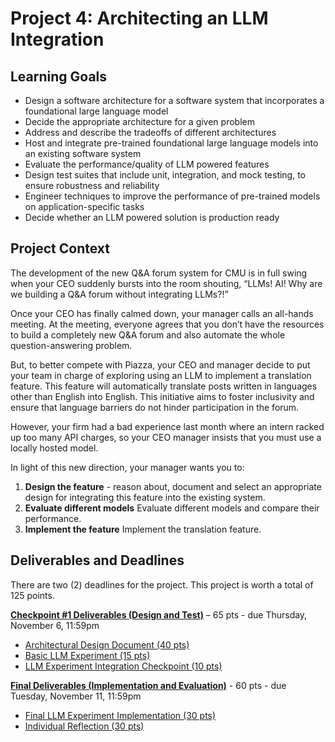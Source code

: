 # Project 4: Architecting an LLM Integration

## Learning Goals
- Design a software architecture for a software system that incorporates a foundational large language model
- Decide the appropriate architecture for a given problem
- Address and describe the tradeoffs of different architectures
- Host and integrate pre-trained foundational large language models into an existing software system
- Evaluate the performance/quality of LLM powered features
- Design test suites that include unit, integration, and mock testing, to ensure robustness and reliability
- Engineer techniques to improve the performance of pre-trained models on application-specific tasks
- Decide whether an LLM powered solution is production ready

## Project Context

The development of the new Q&A forum system for CMU is in full swing when your CEO suddenly bursts into the room shouting, “LLMs! AI! Why are we building a Q&A forum without integrating LLMs?!”

Once your CEO has finally calmed down, your manager calls an all-hands meeting. At the meeting, everyone agrees that you don’t have the resources to build a completely new Q&A forum and also automate the whole question-answering problem.

But, to better compete with Piazza, your CEO and manager decide to put your team in charge of exploring using an LLM to implement a translation feature. This feature will automatically translate posts written in languages other than English into English. This initiative aims to foster inclusivity and ensure that language barriers do not hinder participation in the forum.

However, your firm had a bad experience last month where an intern racked up too many API charges, so your CEO manager insists that you must use a locally hosted model.

In light of this new direction, your manager wants you to:

1. **Design the feature** - reason about, document and select an appropriate design for integrating this feature into the existing system.
2. **Evaluate different models** Evaluate different models and compare their performance.
3. **Implement the feature** Implement the translation feature.

## Deliverables and Deadlines
There are two (2) deadlines for the project. This project is worth a total of 125 points.

[**Checkpoint #1 Deliverables (Design and Test)**](./1_checkpoint.md) – 65 pts - due Thursday, November 6, 11:59pm

- [Architectural Design Document (40 pts)](./1_checkpoint.md#architectural-design-document-40-points)
- [Basic LLM Experiment (15 pts)](./1_checkpoint.md#basic-llm-experiment-15-points)
- [LLM Experiment Integration Checkpoint (10 pts)](./1_checkpoint.md#llm-experiment-integration-checkpoint-10-points)

[**Final Deliverables (Implementation and Evaluation)**](./2_checkpoint.md) - 60 pts - due Tuesday, November 11, 11:59pm

- [Final LLM Experiment Implementation (30 pts)](./2_checkpoint.md#final-llm-experiment-implementation-30-points)
- [Individual Reflection (30 pts)](./2_checkpoint.md#evaluation-report-30-points)
